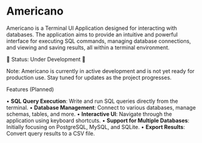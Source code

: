 # Americano

Americano is a Terminal UI Application designed for interacting with databases. The application aims to provide an intuitive and powerful interface for executing SQL commands, managing database connections, and viewing and saving results, all within a terminal environment.

🚧 Status: Under Development 🚧

Note: Americano is currently in active development and is not yet ready for production use. Stay tuned for updates as the project progresses.

Features (Planned)

•	**SQL Query Execution**: Write and run SQL queries directly from the terminal.
•	**Database Management**: Connect to various databases, manage schemas, tables, and more.
•	**Interactive UI**: Navigate through the application using keyboard shortcuts.
•	**Support for Multiple Databases**: Initially focusing on PostgreSQL, MySQL, and SQLite.
•	**Export Results**: Convert query results to a CSV file.
